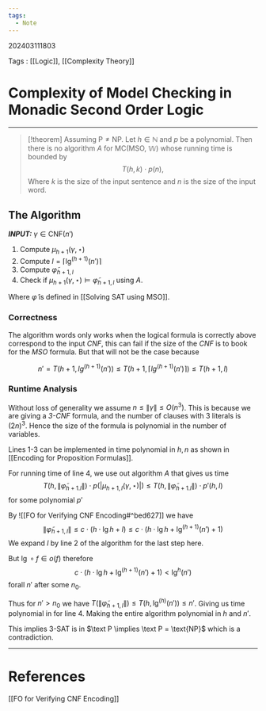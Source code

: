 ```yaml
---
tags:
  - Note
---
```

202403111803

Tags : [[Logic]], [[Complexity Theory]]
# Complexity of Model Checking in Monadic Second Order Logic
---
>[!theorem]
>Assuming $\text{P}\ne \text{NP}$. Let  $h\in \mathbb{N}$ and $p$ be a polynomial. Then there is no algorithm $A$ for $\text{MC(MSO, }\mathbb W)$ whose running time is bounded by
>$$
>T(h, k)\cdot p(n), 
>$$
>Where $k$ is the size of the input sentence and $n$ is the size of the input word.

## The Algorithm
***INPUT:*** $\gamma \in \text{CNF}(n')$

1. Compute $\mu_{h+1}(\gamma, \star)$
2. Compute $l=\lceil \lg^{(h+1)}(n')\rceil$
3. Compute $\tilde{\varphi}_{h+1, l}$
4. Check if $\mu_{h+1}(\gamma, \star) \models \tilde{\varphi}_{h+1,l}$ using $A$.

Where $\tilde{\varphi}$ is defined in [[Solving SAT using MSO]].
### Correctness
The algorithm words only works when the logical formula is correctly above correspond to the input *CNF*, this can fail if the size of the *CNF* is to book for the *MSO* formula. But that will not be the case because

$$
n' = T(h+1, lg^{(h+1)}(n')) \leq T(h+1, \lceil lg^{(h+1)}(n')\rceil) \leq T(h+1, l)
$$

### Runtime Analysis
Without loss of generality we assume $n\leq \|\gamma \| \leq O(n^3)$. This is because we are giving a *3-CNF* formula, and the number of clauses with $3$ literals is $(2n)^3$. Hence the size of the formula is polynomial in the number of variables.

Lines  1-3 can be implemented in time polynomial in $h, n$ as shown in [[Encoding for Proposition Formulas]].

For running time of line 4, we use out algorithm $A$ that gives us time 
$$
T(h, \|\tilde{\varphi}_{h+1. l}\|) \cdot p(|\mu_{h+1, l}(\gamma, \star)|)\leq T(h, \|\tilde{\varphi}_{h+1. l}\|)\cdot p'(h, l)
$$
for some polynomial $p'$

By ![[FO for Verifying CNF Encoding#^bed627]] we have 
$$
\|\tilde{\varphi}_{h+1,l}\| \le c \cdot(h \cdot \lg h + l) \leq c\cdot(h \cdot\lg h + \lg^{(h+1)}(n')+1)
$$
We expand $l$ by line 2 of the algorithm for the last step here.

But $\lg \circ f \in o(f)$ therefore 
$$
c\cdot(h \cdot\lg h + \lg^{(h+1)}(n')+1)<\lg^h (n')
$$
forall $n'$ after some $n_{0}$.

Thus for $n'>n_{0}$ we have $T(\|\tilde{\varphi}_{h+1,l}\|)\leq T(h, \lg^{(h)}(n'))\leq n'$. Giving us time polynomial in for line 4. Making the entire algorithm polynomial in $h$ and $n'$.

This implies $3\text{-SAT}$ is in $\text P \implies \text P = \text{NP}$ which is a contradiction.
 

---
# References
[[FO for Verifying CNF Encoding]]